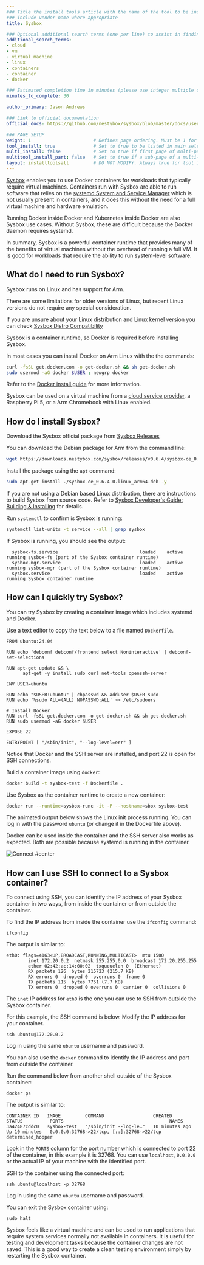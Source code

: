 ```yaml
---
### Title the install tools article with the name of the tool to be installed
### Include vendor name where appropriate
title: Sysbox

### Optional additional search terms (one per line) to assist in finding the article
additional_search_terms:
- cloud
- vm
- virtual machine
- linux
- containers
- container
- docker

### Estimated completion time in minutes (please use integer multiple of 5)
minutes_to_complete: 30

author_primary: Jason Andrews

### Link to official documentation
official_docs: https://github.com/nestybox/sysbox/blob/master/docs/user-guide/README.md

### PAGE SETUP
weight: 1                       # Defines page ordering. Must be 1 for first (or only) page.
tool_install: true              # Set to true to be listed in main selection page, else false
multi_install: false            # Set to true if first page of multi-page article, else false
multitool_install_part: false   # Set to true if a sub-page of a multi-page article, else false
layout: installtoolsall         # DO NOT MODIFY. Always true for tool install articles
---
```


[Sysbox](https://github.com/nestybox/sysbox/blob/master/README.md) enables you to use Docker containers for workloads that typically require virtual machines. Containers run with Sysbox are able to run software that relies on the [systemd System and Service Manager](https://systemd.io/) which is not usually present in containers, and it does this without the need for a full virtual machine and hardware emulation. 

Running Docker inside Docker and Kubernetes inside Docker are also Sysbox use cases. Without Sysbox, these are difficult because the Docker daemon requires systemd. 

In summary, Sysbox is a powerful container runtime that provides many of the benefits of virtual machines without the overhead of running a full VM. It is good for workloads that require the ability to run system-level software.

## What do I need to run Sysbox?

Sysbox runs on Linux and has support for Arm. 

There are some limitations for older versions of Linux, but recent Linux versions do not require any special consideration.

If you are unsure about your Linux distribution and Linux kernel version you can check [Sysbox Distro Compatibility](https://github.com/nestybox/sysbox/blob/master/docs/distro-compat.md)

Sysbox is a container runtime, so Docker is required before installing Sysbox. 

In most cases you can install Docker on Arm Linux with the the commands:

```bash
curl -fsSL get.docker.com -o get-docker.sh && sh get-docker.sh
sudo usermod -aG docker $USER ; newgrp docker
```

Refer to the [Docker install guide](/install-guides/docker/docker-engine/) for more information. 

Sysbox can be used on a virtual machine from a [cloud service provider](/learning-paths/servers-and-cloud-computing/intro/find-hardware/), a Raspberry Pi 5, or a Arm Chromebook with Linux enabled.

## How do I install Sysbox?

Download the Sysbox official package from [Sysbox Releases](https://github.com/nestybox/sysbox/releases/)

You can download the Debian package for Arm from the command line: 

```bash
wget https://downloads.nestybox.com/sysbox/releases/v0.6.4/sysbox-ce_0.6.4-0.linux_arm64.deb
```

Install the package using the `apt` command:

```bash
sudo apt-get install ./sysbox-ce_0.6.4-0.linux_arm64.deb -y
```

If you are not using a Debian based Linux distribution, there are instructions to build Sysbox from source code. Refer to [Sysbox Developer's Guide: Building & Installing](https://github.com/nestybox/sysbox/blob/master/docs/developers-guide/build.md) for details.

Run `systemctl` to confirm is Sysbox is running:

```bash
systemctl list-units -t service --all | grep sysbox
```

If Sysbox is running, you should see the output:

```output
  sysbox-fs.service                              loaded    active   running sysbox-fs (part of the Sysbox container runtime)
  sysbox-mgr.service                             loaded    active   running sysbox-mgr (part of the Sysbox container runtime)
  sysbox.service                                 loaded    active   running Sysbox container runtime
```

## How can I quickly try Sysbox?

You can try Sysbox by creating a container image which includes systemd and Docker. 

Use a text editor to copy the text below to a file named `Dockerfile`.

```console
FROM ubuntu:24.04

RUN echo 'debconf debconf/frontend select Noninteractive' | debconf-set-selections

RUN apt-get update && \
      apt-get -y install sudo curl net-tools openssh-server

ENV USER=ubuntu

RUN echo "$USER:ubuntu" | chpasswd && adduser $USER sudo
RUN echo '%sudo ALL=(ALL) NOPASSWD:ALL' >> /etc/sudoers

# Install Docker
RUN curl -fsSL get.docker.com -o get-docker.sh && sh get-docker.sh
RUN sudo usermod -aG docker $USER

EXPOSE 22

ENTRYPOINT [ "/sbin/init", "--log-level=err" ]
```

Notice that Docker and the SSH server are installed, and port 22 is open for SSH connections. 

Build a container image using `docker`:

```bash
docker build -t sysbox-test -f Dockerfile .
```

Use Sysbox as the container runtime to create a new container:

```bash
docker run --runtime=sysbox-runc -it -P --hostname=sbox sysbox-test
```

The animated output below shows the Linux init process running. You can log in with the password `ubuntu` (or change it in the Dockerfile above). 

Docker can be used inside the container and the SSH server also works as expected. Both are possible because systemd is running in the container.

![Connect #center](/install-guides/_images/sysbox.gif)

## How can I use SSH to connect to a Sysbox container?

To connect using SSH, you can identify the IP address of your Sysbox container in two ways, from inside the container or from outside the container. 

To find the IP address from inside the container use the `ifconfig` command: 

```console
ifconfig
```

The output is similar to:

```output
eth0: flags=4163<UP,BROADCAST,RUNNING,MULTICAST>  mtu 1500
        inet 172.20.0.2  netmask 255.255.0.0  broadcast 172.20.255.255
        ether 02:42:ac:14:00:02  txqueuelen 0  (Ethernet)
        RX packets 126  bytes 215723 (215.7 KB)
        RX errors 0  dropped 0  overruns 0  frame 0
        TX packets 115  bytes 7751 (7.7 KB)
        TX errors 0  dropped 0 overruns 0  carrier 0  collisions 0
```

The `inet` IP address for `eth0` is the one you can use to SSH from outside the Sysbox container.

For this example, the SSH command is below. Modify the IP address for your container.

```console
ssh ubuntu@172.20.0.2
```

Log in using the same `ubuntu` username and password.

You can also use the `docker` command to identify the IP address and port from outside the container. 

Run the command below from another shell outside of the Sysbox container:

```console
docker ps
```

The output is similar to:

```output
CONTAINER ID   IMAGE         COMMAND                  CREATED          STATUS          PORTS                                       NAMES
3a42487cddc0   sysbox-test   "/sbin/init --log-le…"   10 minutes ago   Up 10 minutes   0.0.0.0:32768->22/tcp, [::]:32768->22/tcp   determined_hopper
```

Look in the `PORTS` column for the port number which is connected to port 22 of the container, in this example it is 32768. You can use `localhost`, `0.0.0.0` or the actual IP of your machine with the identified port.

SSH to the container using the connected port:

```console
ssh ubuntu@localhost -p 32768
```

Log in using the same `ubuntu` username and password.

You can exit the Sysbox container using:

```console
sudo halt
```

Sysbox feels like a virtual machine and can be used to run applications that require system services normally not available in containers. It is useful for testing and development tasks because the container changes are not saved. This is a good way to create a clean testing environment simply by restarting the Sysbox container. 
